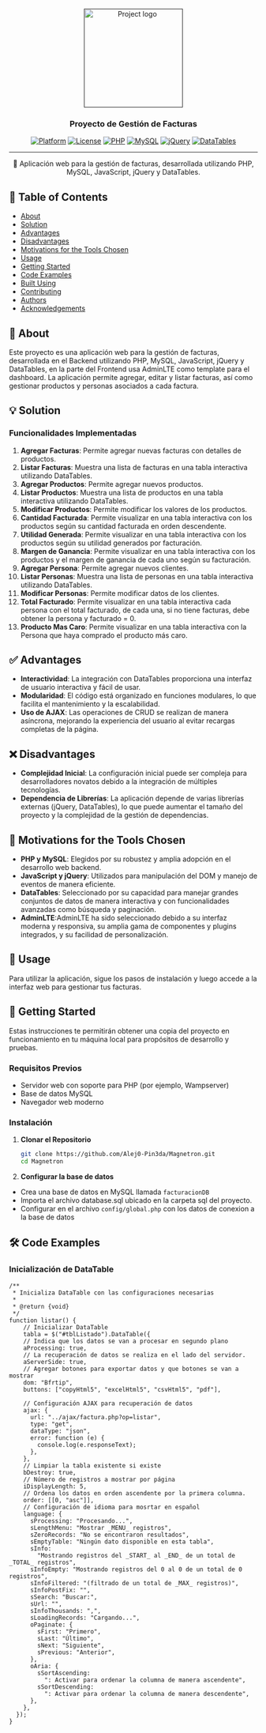 <p align="center">
  <a href="" rel="noopener">
 <img width=auto height=200px src="https://ci3.googleusercontent.com/mail-img-att/AGAZnRqzGiOqGbIeUPkrq0XOjMTUA8tnLGEExLnli3_YJT6Rm2ZYICRX2let64EOE4yC9zvJjwft2R_57EdiDxld-lu03y01Zya80l38GggIitPH4RygV7NlAVXQ1y1nwX9al0RIOqFaDl0RMyXXqKHX6x-nTZmje_CYpkW4Iplb5N39aj2JdmnybTdjJVQqWK0VtJmKPZobJveHQ6-rxLCMqIkNqNwAHNFO1JoKN3H6KnOEVRmpUnv74acCJmq3p1QGwiyFYLybNyHHTe910i-e-Wd2j6wiDFOyk35RG4bMabNu2Ax0s0m2o0T49YgFX7EBj_T3REocnFplF4gamwOki-PEqVWRNEJKze_DcwkN5e8m_qUr4qWZtUnZRv4Jz6YRN1PzHrDvr1V0zsCV_0QIzRNCVyBu3K0uh_iNzcDmb8MxPDlv0XgxBY-5sN5eLzGezP062klqWCM8johALaHEMYP7WX74WOG9EU4a1iLAWU70KoHkrGLf-o7JPnNJFRykNE6y0CBcwF5D05UparGWbgFjDPnbtIDUeWnDTuKcQodegWGiK0tBih08WzyJfCvSRK0AExX3zbZWGqOEqlkh1jcOWCC3qeWDHDnjiIc17gEqIPeBimsi2mu-wIIRyNkobQbIrifMEBAW2DVtI4n_EyZLWthzVqwmgz4-gqPVzaD7OXFxokb4MlUXgfJ6jLNX3XlWflkwsX19jetMFgVEq8zi8Ws41yOkM88wyJxZZ3pf0kqk-RE9A9mgT_giIgZDPDH5fi-Hlt0DIiE6yYWN6EexsbwhpfevRPdzulXRlNsPxjCMxO5DwbSCoF89cTfOEQ0kxxX19PkSVivpVi9zOINKEqz1S6F4VEKmd6nP_ZD69BwJmLBpTMhiSCwFDIDnRiF5WRnYiqtBwiq624mamgk3Fo2BS8UyAyuv_l05nW6SKWidOCJqDwDd_42T0CVCgIHpeLZcnLx1MyqaSHivsOiiVBdXGOAuicSG94J73yk1d649LqCMOMV4J3bPMTNNpIEZ-nJdDDfa242kP2kVNf3i2w=s0-l75-ft" alt="Project logo"></a>
</p>

<h3 align="center">Proyecto de Gestión de Facturas</h3>

<div align="center">

[![Platform](https://img.shields.io/badge/platform-web-blue.svg)]()
[![License](https://img.shields.io/badge/license-MIT-blue.svg)](/LICENSE)
[![PHP](https://img.shields.io/badge/php-^7.4-blue.svg)]()
[![MySQL](https://img.shields.io/badge/mysql-^5.7-blue.svg)]()
[![jQuery](https://img.shields.io/badge/jquery-^3.5.1-blue.svg)]()
[![DataTables](https://img.shields.io/badge/datatables-^1.10.21-blue.svg)]()

</div>

---

<p align="center"> 📄 Aplicación web para la gestión de facturas, desarrollada utilizando PHP, MySQL, JavaScript, jQuery y DataTables.
    <br> 
</p>

## 📝 Table of Contents

- [About](#about)
- [Solution](#solution)
- [Advantages](#advantages)
- [Disadvantages](#disadvantages)
- [Motivations for the Tools Chosen](#motivations)
- [Usage](#usage)
- [Getting Started](#getting_started)
- [Code Examples](#code_examples)
- [Built Using](#built_using)
- [Contributing](#contributing)
- [Authors](#authors)
- [Acknowledgements](#acknowledgements)

## 🧐 About <a name = "about"></a>

Este proyecto es una aplicación web para la gestión de facturas, desarrollada en el Backend utilizando PHP, MySQL, JavaScript, jQuery y DataTables, en la parte del Frontend usa AdminLTE como template para el dashboard. La aplicación permite agregar, editar y listar facturas, así como gestionar productos y personas asociados a cada factura.

## 💡 Solution <a name = "solution"></a>

### Funcionalidades Implementadas

1. **Agregar Facturas**: Permite agregar nuevas facturas con detalles de productos.
2. **Listar Facturas**: Muestra una lista de facturas en una tabla interactiva utilizando DataTables.
3. **Agregar Productos**: Permite agregar nuevos productos.
4. **Listar Productos**: Muestra una lista de productos en una tabla interactiva utilizando DataTables.
5. **Modificar Productos**: Permite modificar los valores de los productos.
6. **Cantidad Facturada**: Permite visualizar en una tabla interactiva con los productos según su cantidad facturada en orden descendente.
7. **Utilidad Generada**: Permite visualizar en una tabla interactiva con los productos según su utilidad generados por facturación.
8. **Margen de Ganancia**: Permite visualizar en una tabla interactiva con los productos y el margen de ganancia de cada uno según su facturación.
9. **Agregar Persona**: Permite agregar nuevos clientes.
10. **Listar Personas**: Muestra una lista de personas en una tabla interactiva utilizando DataTables.
11. **Modificar Personas**: Permite modificar datos de los clientes.
12. **Total Facturado**: Permite visualizar en una tabla interactiva cada persona con el total facturado, de cada una, si no tiene facturas, debe obtener la persona y facturado = 0.
13. **Producto Mas Caro**: Permite visualizar en una tabla interactiva con la Persona que haya comprado el producto más caro.

## ✅ Advantages <a name = "advantages"></a>

- **Interactividad**: La integración con DataTables proporciona una interfaz de usuario interactiva y fácil de usar.
- **Modularidad**: El código está organizado en funciones modulares, lo que facilita el mantenimiento y la escalabilidad.
- **Uso de AJAX**: Las operaciones de CRUD se realizan de manera asíncrona, mejorando la experiencia del usuario al evitar recargas completas de la página.

## ❌ Disadvantages <a name = "disadvantages"></a>

- **Complejidad Inicial**: La configuración inicial puede ser compleja para desarrolladores novatos debido a la integración de múltiples tecnologías.
- **Dependencia de Librerías**: La aplicación depende de varias librerías externas (jQuery, DataTables), lo que puede aumentar el tamaño del proyecto y la complejidad de la gestión de dependencias.

## 💭 Motivations for the Tools Chosen <a name = "motivations"></a>

- **PHP y MySQL**: Elegidos por su robustez y amplia adopción en el desarrollo web backend.
- **JavaScript y jQuery**: Utilizados para manipulación del DOM y manejo de eventos de manera eficiente.
- **DataTables**: Seleccionado por su capacidad para manejar grandes conjuntos de datos de manera interactiva y con funcionalidades avanzadas como búsqueda y paginación.
- **AdminLTE**:AdminLTE ha sido seleccionado debido a su interfaz moderna y responsiva, su amplia gama de componentes y plugins integrados, y su facilidad de personalización.

## 🎈 Usage <a name = "usage"></a>

Para utilizar la aplicación, sigue los pasos de instalación y luego accede a la interfaz web para gestionar tus facturas.

## 🏁 Getting Started <a name = "getting_started"></a>

Estas instrucciones te permitirán obtener una copia del proyecto en funcionamiento en tu máquina local para propósitos de desarrollo y pruebas.

### Requisitos Previos

- Servidor web con soporte para PHP (por ejemplo, Wampserver)
- Base de datos MySQL
- Navegador web moderno

### Instalación

1. **Clonar el Repositorio**

   ```bash
   git clone https://github.com/Alej0-Pin3da/Magnetron.git
   cd Magnetron
   ```
2. **Configurar la base de datos**
- Crea una base de datos en MySQL llamada `facturacionDB`
- Importa el archivo database.sql ubicado en la carpeta sql del proyecto.
- Configurar en el archivo `config/global.php` con los datos de conexion a la base de datos

## 🛠️ Code Examples <a name = "code_examples"></a>
### Inicialización de DataTable
```JS
/**
 * Inicializa DataTable con las configuraciones necesarias
 *
 * @return {void}
 */
function listar() {
    // Inicializar DataTable
    tabla = $("#tblListado").DataTable({
    // Indica que los datos se van a procesar en segundo plano
    aProcessing: true,
    // La recuperación de datos se realiza en el lado del servidor.
    aServerSide: true,
    // Agregar botones para exportar datos y que botones se van a mostrar
    dom: "Bfrtip",
    buttons: ["copyHtml5", "excelHtml5", "csvHtml5", "pdf"],

    // Configuración AJAX para recuperación de datos
    ajax: {
      url: "../ajax/factura.php?op=listar",
      type: "get",
      dataType: "json",
      error: function (e) {
        console.log(e.responseText);
      },
    },
    // Limpiar la tabla existente si existe
    bDestroy: true,
    // Número de registros a mostrar por página
    iDisplayLength: 5,
    // Ordena los datos en orden ascendente por la primera columna.
    order: [[0, "asc"]],
    // Configuración de idioma para mosrtar en español
    language: {
      sProcessing: "Procesando...",
      sLengthMenu: "Mostrar _MENU_ registros",
      sZeroRecords: "No se encontraron resultados",
      sEmptyTable: "Ningún dato disponible en esta tabla",
      sInfo:
        "Mostrando registros del _START_ al _END_ de un total de _TOTAL_ registros",
      sInfoEmpty: "Mostrando registros del 0 al 0 de un total de 0 registros",
      sInfoFiltered: "(filtrado de un total de _MAX_ registros)",
      sInfoPostFix: "",
      sSearch: "Buscar:",
      sUrl: "",
      sInfoThousands: ",",
      sLoadingRecords: "Cargando...",
      oPaginate: {
        sFirst: "Primero",
        sLast: "Último",
        sNext: "Siguiente",
        sPrevious: "Anterior",
      },
      oAria: {
        sSortAscending:
          ": Activar para ordenar la columna de manera ascendente",
        sSortDescending:
          ": Activar para ordenar la columna de manera descendente",
      },
    },
  });
}
```